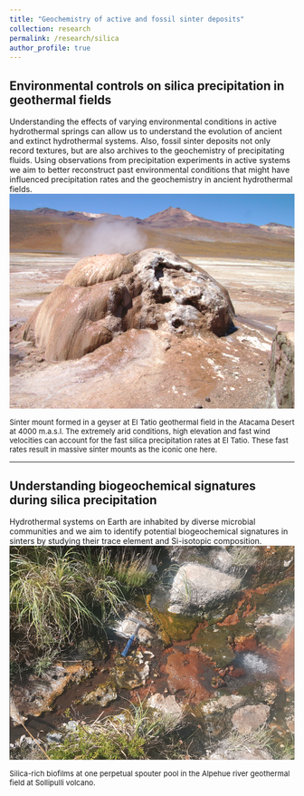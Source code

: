 ```yaml
---
title: "Geochemistry of active and fossil sinter deposits"
collection: research
permalink: /research/silica
author_profile: true
---
```

<h2><b>Environmental controls on silica precipitation in geothermal fields</b></h2> 
Understanding the effects of varying environmental conditions in active hydrothermal springs can allow us to understand the evolution of ancient and extinct hydrothermal systems. Also, fossil sinter deposits not only record textures, but are also archives to the geochemistry of precipitating fluids. Using observations from precipitation experiments in active systems we aim to better reconstruct past environmental conditions that might have influenced precipitation rates and the geochemistry in ancient hydrothermal fields. 

<center><img style="float: center;" src="/images/tatio-sinter-mount.png" style="width:250px;" alt="Sinter mount at El Tatio"></center>
<p style="font-size:small">Sinter mount formed in a geyser at El Tatio geothermal field in the Atacama Desert at 4000 m.a.s.l. The extremely arid conditions, high elevation and fast wind velocities can account for the fast silica precipitation rates at El Tatio. These fast rates result in massive sinter mounts as the iconic one here.</p>

---
<h2><b>Understanding biogeochemical signatures during silica precipitation</b></h2> 
Hydrothermal systems on Earth are inhabited by diverse microbial communities and we aim to identify potential biogeochemical signatures in sinters by studying their trace element and Si-isotopic composition.

<center><img style="float: center;" src="/images/perpetual-spouter-alpehue.png" style="width:250px;" alt="Perpetual spouter Alpehue, Sollipulli volcano"></center>
<p style="font-size:small">Silica-rich biofilms at one perpetual spouter pool in the Alpehue river geothermal field at Sollipulli volcano.</p>
